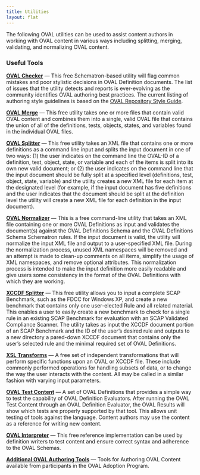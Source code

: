 ```yaml
---
title: Utilities
layout: flat
---
```


<p>The following OVAL utilities can be used to assist content authors in working with OVAL content in 
various ways including splitting, merging, validating, and normalizing OVAL content.  </p>

<h3 style="margin-top:1.5em"><a name="tools" id="tools"></a>Useful Tools</h3>

<p><a href="http://sourceforge.net/projects/ovalutils/files/oval_checker/" target="_blank" style="font-weight:bold">OVAL Checker</a> &mdash; This free Schematron-based utility will flag common mistakes and poor stylistic decisions in OVAL Definition documents. The list of issues that the utility detects and reports is ever-evolving as the community identifies OVAL authoring best practices. The current listing of authoring style guidelines is based on the <a href="/repository/about/style.html">OVAL Repository Style Guide</a>.</p>

<p><a href="http://sourceforge.net/projects/ovalutils/files/oval_merge/oval_merge_v5.9/" target="_blank" style="font-weight:bold">OVAL Merge</a> &mdash; This free utility takes one or more files that contain valid OVAL content and combines them into a single, valid OVAL file that contains the union of all of the definitions, tests, objects, states, and variables found in the individual OVAL files.</p>

<p><a href="http://sourceforge.net/projects/ovalutils/files/oval_splitter/" target="_blank" style="font-weight:bold">OVAL Splitter</a> &mdash; This free utility takes an XML file that contains one or more definitions as a command line input and splits the input document in one of two ways: (1) the user indicates on the command line the OVAL-ID of a definition, test, object, state, or variable and each of the items is split into its own new valid document; or (2) the user indicates on the command line that the input document should be fully split at a specified level (definitions, test, object, state, variable) and the utility creates a new XML file for each item at the designated level (for example, if the input document has five definitions and the user indicates that the document should be split at the definition level the utility will create a new XML file for each definition in the input document).</p>

<p><a href="http://sourceforge.net/projects/ovalutils/files/oval_normalizer/" target="_blank" style="font-weight:bold">OVAL Normalizer</a> &mdash; This is a free command-line utility that takes an XML file containing one or more OVAL Definitions as input and validates the document(s) against the OVAL Definitions Schema and the OVAL Definitions Schema Schematron rules. If the input document is valid, the utility will normalize the input XML file and output to a user-specified XML file. During the normalization process, unused XML namespaces will be removed and an attempt is made to clean-up comments on all items, simplify the usage of XML namespaces, and remove optional attributes. This normalization process is intended to make the input definition more easily readable and give users some consistency in the format of the OVAL Definitions with which they are working.</p>

<p><a href="http://sourceforge.net/projects/ovalutils/files/xccdf_splitter/" target="_blank" style="font-weight:bold">XCCDF Splitter</a> &mdash; This free utility allows you to input a complete SCAP Benchmark, such as the FDCC for Windows XP, and create a new benchmark that contains only one user-elected Rule and all related material. This enables a user to easily create a new benchmark to check for a single rule in an existing SCAP Benchmark for evaluation with an SCAP Validated Compliance Scanner. The utility takes as input the XCCDF document portion of an SCAP Benchmark and the ID of the user&#8217;s desired rule and outputs to a new directory a pared-down XCCDF document that contains only the user&#8217;s selected rule and the minimal required set of OVAL Definitions.</p>

<p><a href="http://sourceforge.net/projects/ovalutils/files/xsl_transforms/" target="_blank" style="font-weight:bold">XSL Transforms</a> &mdash; A free set of independent transformations that will perform specific functions upon an OVAL or XCCDF file. These include commonly performed operations for handling subsets of data, or to change the way the user interacts with the content. All may be called in a similar fashion with varying input parameters.</p>

<p><a href="https://github.com/OVALProject/Test-Content" target="_blank" style="font-weight:bold">OVAL Test Content</a> &mdash; A set of OVAL Definitions that provides a simple way to test the capability of OVAL Definition Evaluators. After running the OVAL Test Content through an OVAL Definition Evaluator, the OVAL Results will show which tests are properly supported by that tool. This allows unit testing of tools against the language. Content authors may use the content as a reference for writing new content.</p>

<p><a href="http://sourceforge.net/projects/ovaldi/" target="_blank" style="font-weight:bold">OVAL Interpreter</a> &mdash; This free reference implementation can be used by definition writers to test content and ensure correct syntax and adherence to the OVAL Schemas.</p>

<p><a href="https://oval.mitre.org/adoption/capabilitylist.html#at" target="_blank" style="font-weight:bold">Additional OVAL Authoring Tools</a> &mdash; Tools for Authoring OVAL Content available from participants in the OVAL Adoption Program.</p>